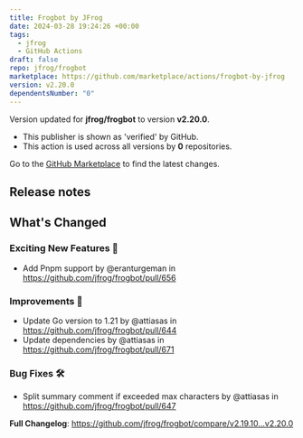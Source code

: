 ```yaml
---
title: Frogbot by JFrog
date: 2024-03-28 19:24:26 +00:00
tags:
  - jfrog
  - GitHub Actions
draft: false
repo: jfrog/frogbot
marketplace: https://github.com/marketplace/actions/frogbot-by-jfrog
version: v2.20.0
dependentsNumber: "0"
---
```



Version updated for **jfrog/frogbot** to version **v2.20.0**.
- This publisher is shown as 'verified' by GitHub.
- This action is used across all versions by **0** repositories.

Go to the [GitHub Marketplace](https://github.com/marketplace/actions/frogbot-by-jfrog) to find the latest changes.

## Release notes

<!-- Release notes generated using configuration in .github/release.yml at v2.20.0 -->

## What's Changed
### Exciting New Features 🎉
* Add Pnpm support by @eranturgeman in https://github.com/jfrog/frogbot/pull/656
### Improvements 🌱
* Update Go version to 1.21 by @attiasas in https://github.com/jfrog/frogbot/pull/644
* Update dependencies by @attiasas in https://github.com/jfrog/frogbot/pull/671
### Bug Fixes 🛠
* Split summary comment if exceeded max characters by @attiasas in https://github.com/jfrog/frogbot/pull/647


**Full Changelog**: https://github.com/jfrog/frogbot/compare/v2.19.10...v2.20.0
